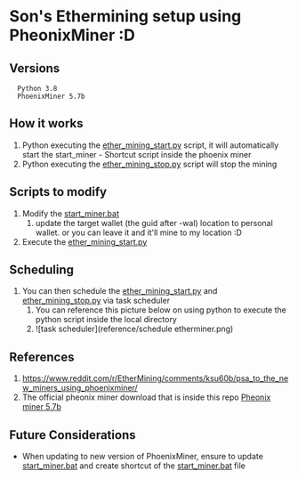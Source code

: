 # Son's Ethermining setup using PheonixMiner :D

## Versions
      Python 3.8
      PhoenixMiner 5.7b


## How it works
1. Python executing the [ether_mining_start.py](ether_mining_start.py) script, it will automatically start the start_miner - Shortcut script inside the phoenix miner
2. Python executing the [ether_mining_stop.py](ether_mining_stop.py) script will stop the mining

## Scripts to modify
1. Modify the [start_miner.bat](/PhoenixMiner_5.4c_Windows/start_miner.bat)
    1. update the target wallet (the guid after -wal) location to personal wallet. or you can leave it and it'll mine to my location :D
2. Execute the [ether_mining_start.py](ether_mining_start.py)

## Scheduling
1. You can then schedule the [ether_mining_start.py](ether_mining_start.py) and [ether_mining_stop.py](ether_mining_stop.py) via task scheduler
   1. You can reference this picture below on using python to execute the python script inside the local directory
   2. ![task scheduler](reference/schedule etherminer.png)

## References
1. https://www.reddit.com/r/EtherMining/comments/ksu60b/psa_to_the_new_miners_using_phoenixminer/
2. The official pheonix miner download that is inside this repo [Pheonix miner 5.7b](https://bitcointalk.org/index.php?topic=2647654.0)


## Future Considerations
- When updating to new version of PhoenixMiner, ensure to update [start_miner.bat](/PhoenixMiner_5.4c_Windows/start_miner.bat) and create shortcut of the [start_miner.bat](/PhoenixMiner_5.4c_Windows/start_miner.bat) file

